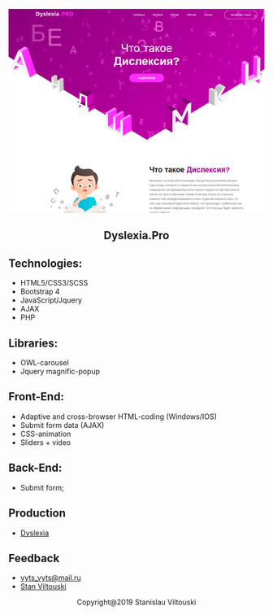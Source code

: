 <p align="center"><img src="https://github.com/StanViltouski/HTML-coding/blob/master/dyslexia-pro/assets/images/screenshot.png?raw=true"></p>

<h2 align="center"> Dyslexia.Pro </h2>


## Technologies:

- HTML5/CSS3/SCSS
- Bootstrap 4
- JavaScript/Jquery
- AJAX
- PHP


## Libraries:

- OWL-carousel
- Jquery magnific-popup


## Front-End:

- Adaptive and cross-browser HTML-coding (Windows/IOS)
- Submit form data (AJAX)
- CSS-animation
- Sliders + video


## Back-End:

- Submit form;


## Production

- [Dyslexia](http://dyslexia.pro)


## Feedback

- [vyts_vyts@mail.ru](mailto:vyts_vyts@mail.ru)
- [Stan Viltouski](https://vk.com/stanviltouski)


<p align="center">Copyright@2019 Stanislau Viltouski</p>
